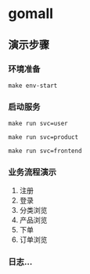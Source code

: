 # gomall

## 演示步骤
###  环境准备
`make env-start`
### 启动服务
`make run svc=user`

`make run svc=product`

`make run svc=frontend`

### 业务流程演示

1. 注册
1. 登录
1. 分类浏览
1. 产品浏览
1. 下单
1. 订单浏览


### 日志...
